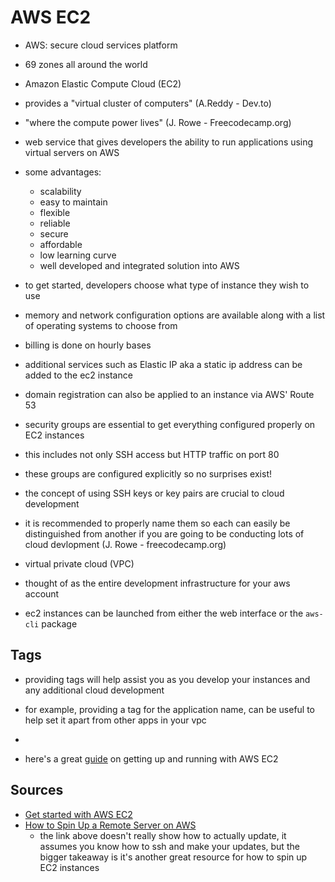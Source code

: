 # AWS EC2

- AWS: secure cloud services platform
- 69 zones all around the world
- Amazon Elastic Compute Cloud (EC2)
- provides a "virtual cluster of computers" (A.Reddy - Dev.to)
- "where the compute power lives" (J. Rowe - Freecodecamp.org)
- web service that gives developers the ability to run applications using virtual servers on AWS
- some advantages:
  - scalability
  - easy to maintain
  - flexible
  - reliable
  - secure
  - affordable
  - low learning curve
  - well developed and integrated solution into AWS

- to get started, developers choose what type of instance they wish to use
- memory and network configuration options are available along with a list of operating systems to choose from
- billing is done on hourly bases
- additional services such as Elastic IP aka a static ip address can be added to the ec2 instance
- domain registration can also be applied to an instance via AWS' Route 53

- security groups are essential to get everything configured properly on EC2 instances
- this includes not only SSH access but HTTP traffic on port 80
- these groups are configured explicitly so no surprises exist!

- the concept of using SSH keys or key pairs are crucial to cloud development
- it is recommended to properly name them so each can easily be distinguished from another if you are going to be conducting lots of cloud devlopment (J. Rowe - freecodecamp.org)

- virtual private cloud (VPC)
- thought of as the entire development infrastructure for your aws account

- ec2 instances can be launched from either the web interface or the `aws-cli` package

## Tags

- providing tags will help assist you as you develop your instances and any additional cloud development
- for example, providing a tag for the application name, can be useful to help set it apart from other apps in your vpc
- 

- here's a great [guide](https://dev.to/anudeepreddy/get-started-with-aws-ec2-ejg#creating-your-own-ec2-instance) on getting up and running with AWS EC2

## Sources

- [Get started with AWS EC2](https://dev.to/anudeepreddy/get-started-with-aws-ec2-ejg)
- [How to Spin Up a Remote Server on AWS](https://www.freecodecamp.org/news/getting-started-with-server-administration-on-aws/)
  - the link above doesn't really show how to actually update, it assumes you know how to ssh and make your updates, but the bigger takeaway is it's another great resource for how to spin up EC2 instances
